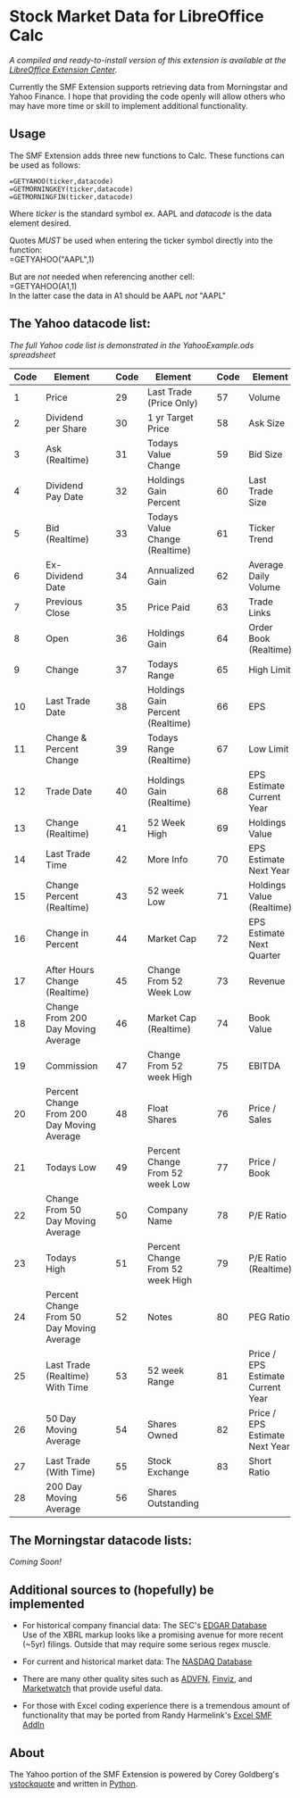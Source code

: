 Stock Market Data for LibreOffice Calc
================================

*A compiled and ready-to-install version of this extension is available at the [LibreOffice Extension Center](http://extensions.libreoffice.org/extension-center/smf-extension/).*

Currently the SMF Extension supports retrieving data from Morningstar and Yahoo Finance. I hope that providing the code openly will allow others who may have more time or skill to implement additional functionality.

Usage
------------------------
The SMF Extension adds three new functions to Calc.  These functions can be used as follows:  

    =GETYAHOO(ticker,datacode)
    =GETMORNINGKEY(ticker,datacode)
    =GETMORNINGFIN(ticker,datacode)  

Where *ticker* is the standard symbol ex. AAPL and *datacode* is the data element desired.  

Quotes *MUST* be used when entering the ticker symbol directly into the function:  
    =GETYAHOO("AAPL",1)  

But are *not* needed when referencing another cell:  
    =GETYAHOO(A1,1)  
In the latter case the data in A1 should be AAPL *not* "AAPL"  


The Yahoo datacode list:
-------------  

*The full Yahoo code list is demonstrated in the YahooExample.ods spreadsheet*  

Code|Element||Code|Element||Code|Element
----|----|----|----|----|----|----|----
1|Price||29|Last Trade (Price Only)||57|Volume
2|Dividend per Share||30|1 yr Target Price||58|Ask Size
3|Ask (Realtime)||31|Todays Value Change||59|Bid Size
4|Dividend Pay Date||32|Holdings Gain Percent||60|Last Trade Size
5|Bid (Realtime)||33|Todays Value Change (Realtime)||61|Ticker Trend
6|Ex-Dividend Date||34|Annualized Gain||62|Average Daily Volume
7|Previous Close||35|Price Paid||63|Trade Links
8|Open||36|Holdings Gain||64|Order Book (Realtime)
9|Change||37|Todays Range||65|High Limit
10|Last Trade Date||38|Holdings Gain Percent (Realtime)||66|EPS
11|Change & Percent Change||39|Todays Range (Realtime)||67|Low Limit
12|Trade Date||40|Holdings Gain (Realtime)||68|EPS Estimate Current Year
13|Change (Realtime)||41|52 Week High||69|Holdings Value
14|Last Trade Time||42|More Info||70|EPS Estimate Next Year
15|Change Percent (Realtime)||43|52 week Low||71|Holdings Value (Realtime)
16|Change in Percent||44|Market Cap||72|EPS Estimate Next Quarter
17|After Hours Change (Realtime)||45|Change From 52 Week Low||73|Revenue
18|Change From 200 Day Moving Average||46|Market Cap (Realtime)||74|Book Value
19|Commission||47|Change From 52 week High||75|EBITDA
20|Percent Change From 200 Day Moving Average||48|Float Shares||76|Price / Sales
21|Todays Low||49|Percent Change From 52 week Low||77|Price / Book
22|Change From 50 Day Moving Average||50|Company Name||78|P/E Ratio
23|Todays High||51|Percent Change From 52 week High||79|P/E Ratio (Realtime)
24|Percent Change From 50 Day Moving Average||52|Notes||80|PEG Ratio
25|Last Trade (Realtime) With Time||53|52 week Range||81|Price / EPS Estimate Current Year
26|50 Day Moving Average||54|Shares Owned||82|Price / EPS Estimate Next Year
27|Last Trade (With Time)||55|Stock Exchange||83|Short Ratio
28|200 Day Moving Average||56|Shares Outstanding|||

The Morningstar datacode lists:
-----------------------
*Coming Soon!*  


Additional sources to (hopefully) be implemented 
-------------------------
* For historical company financial data: The SEC's [EDGAR Database](http://www.sec.gov/edgar/searchedgar/companysearch.html)  
Use of the XBRL markup looks like a promising avenue for more recent (~5yr) filings.  Outside that may require some serious regex muscle.

* For current and historical market data: The [NASDAQ Database](http://www.nasdaq.com/symbol/ge/historical)  

* There are many other quality sites such as [ADVFN](http://www.advfn.com/), [Finviz](http://finviz.com/), and [Marketwatch](http://www.marketwatch.com/) that provide useful data.  

* For those with Excel coding experience there is a tremendous amount of functionality that may be ported from Randy Harmelink's [Excel SMF AddIn](http://groups.yahoo.com/neo/groups/smf_addin/info)


About
-------------------------
The Yahoo portion of the SMF Extension is powered by Corey Goldberg's [ystockquote](https://github.com/cgoldberg/ystockquote) and written in [Python](www.python.org).


